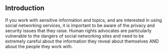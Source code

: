## Introduction
If you work with sensitive information and topics, and are interested in using social networking services, it is important to be aware of the privacy and security issues that they raise. Human rights advocates are particularly vulnerable to the dangers of social networking sites and need to be extremely careful about the information they reveal about themselves AND about the people they work with.
